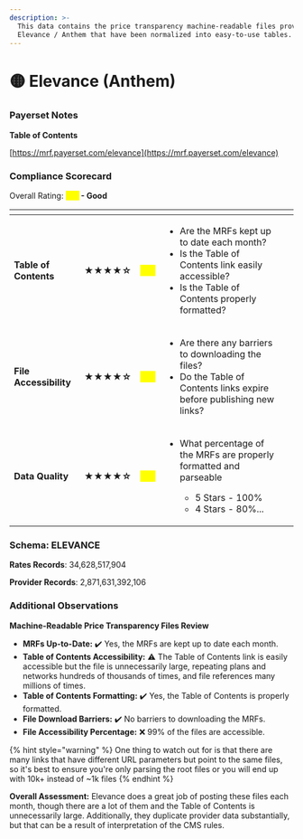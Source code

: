 ```yaml
---
description: >-
  This data contains the price transparency machine-readable files provided by
  Elevance / Anthem that have been normalized into easy-to-use tables.
---
```


# 🟡 Elevance (Anthem)

### Payerset Notes

**Table of Contents**

[https://mrf.payerset.com/elevance](https://mrf.payerset.com/elevance)

### Compliance Scorecard

Overall Rating: <mark style="color:yellow;">**4/5**</mark>**&#x20;- Good**

<table data-view="cards"><thead><tr><th></th><th></th><th></th><th></th><th data-hidden data-card-cover data-type="files"></th></tr></thead><tbody><tr><td><strong>Table of Contents</strong></td><td><strong>★★★★☆</strong></td><td><mark style="color:yellow;"><strong>4/5</strong></mark></td><td><ul><li>Are the MRFs kept up to date each month? </li><li>Is the Table of Contents link easily accessible?</li><li>Is the Table of Contents properly formatted?</li></ul></td><td></td></tr><tr><td><strong>File Accessibility</strong></td><td><strong>★★★★☆</strong></td><td><mark style="color:yellow;"><strong>4/5</strong></mark></td><td><ul><li>Are there any barriers to downloading the files?</li><li>Do the Table of Contents links expire before publishing new links?</li></ul></td><td></td></tr><tr><td><strong>Data Quality</strong></td><td><strong>★★★★☆</strong></td><td><mark style="color:yellow;"><strong>4/5</strong></mark></td><td><ul><li><p>What percentage of the MRFs are properly formatted and parseable</p><ul><li>5 Stars - 100%</li><li>4 Stars - 80%...</li></ul></li></ul></td><td></td></tr></tbody></table>

### Schema: ELEVANCE

**Rates Records**: 34,628,517,904

**Provider Records**: 2,871,631,392,106

### Additional Observations

**Machine-Readable Price Transparency Files Review**

* **MRFs Up-to-Date:** ✔️ Yes, the MRFs are kept up to date each month.
* **Table of Contents Accessibility:** ⚠️ The Table of Contents link is easily accessible but the file is unnecessarily large, repeating plans and networks hundreds of thousands of times, and file references many millions of times.
* **Table of Contents Formatting:** ✔️ Yes, the Table of Contents is properly formatted.
* **File Download Barriers:** ✔️ No barriers to downloading the MRFs.
* **File Accessibility Percentage:** ❌ 99% of the files are accessible.

{% hint style="warning" %}
One thing to watch out for is that there are many links that have different URL parameters but point to the same files, so it's best to ensure you're only parsing the root files or you will end up with 10k+ instead of \~1k files
{% endhint %}

**Overall Assessment:** Elevance does a great job of posting these files each month, though there are a lot of them and the Table of Contents is unnecessarily large. Additionally, they duplicate provider data substantially, but that can be a result of interpretation of the CMS rules.

